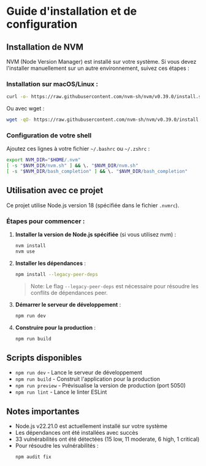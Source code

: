 # Guide d'installation et de configuration

## Installation de NVM

NVM (Node Version Manager) est installé sur votre système. Si vous devez l'installer manuellement sur un autre environnement, suivez ces étapes :

### Installation sur macOS/Linux :
```bash
curl -o- https://raw.githubusercontent.com/nvm-sh/nvm/v0.39.0/install.sh | bash
```

Ou avec wget :
```bash
wget -qO- https://raw.githubusercontent.com/nvm-sh/nvm/v0.39.0/install.sh | bash
```

### Configuration de votre shell
Ajoutez ces lignes à votre fichier `~/.bashrc` ou `~/.zshrc` :
```bash
export NVM_DIR="$HOME/.nvm"
[ -s "$NVM_DIR/nvm.sh" ] && \. "$NVM_DIR/nvm.sh"
[ -s "$NVM_DIR/bash_completion" ] && \. "$NVM_DIR/bash_completion"
```

## Utilisation avec ce projet

Ce projet utilise Node.js version 18 (spécifiée dans le fichier `.nvmrc`).

### Étapes pour commencer :

1. **Installer la version de Node.js spécifiée** (si vous utilisez nvm) :
   ```bash
   nvm install
   nvm use
   ```

2. **Installer les dépendances** :
   ```bash
   npm install --legacy-peer-deps
   ```
   
   > Note: Le flag `--legacy-peer-deps` est nécessaire pour résoudre les conflits de dépendances peer.

3. **Démarrer le serveur de développement** :
   ```bash
   npm run dev
   ```

4. **Construire pour la production** :
   ```bash
   npm run build
   ```

## Scripts disponibles

- `npm run dev` - Lance le serveur de développement
- `npm run build` - Construit l'application pour la production
- `npm run preview` - Prévisualise la version de production (port 5050)
- `npm run lint` - Lance le linter ESLint

## Notes importantes

- Node.js v22.21.0 est actuellement installé sur votre système
- Les dépendances ont été installées avec succès
- 33 vulnérabilités ont été détectées (15 low, 11 moderate, 6 high, 1 critical)
- Pour résoudre les vulnérabilités :
  ```bash
  npm audit fix
  ```

